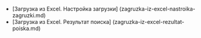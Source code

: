 ﻿* [Загрузка из Excel. Настройка загрузки] (zagruzka-iz-excel-nastroika-zagruzki.md)
* [Загрузка из Excel. Результат поиска] (zagruzka-iz-excel-rezultat-poiska.md)
